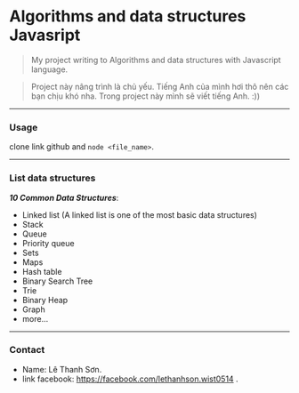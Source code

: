 # Algorithms and data structures Javasript

> My project writing to Algorithms and data structures with Javascript language.

> Project này nâng trình là chủ yếu. Tiếng Anh của mình hơi thô nên các bạn chịu khó nha. Trong project này mình sẽ viết tiếng Anh. :))

---

### Usage    
clone link github and `node <file_name>`.

---

### List data structures
_**10 Common Data Structures**_:
* Linked list (A linked list is one of the most basic data structures)
* Stack
* Queue
* Priority queue
* Sets
* Maps
* Hash table
* Binary Search Tree
* Trie
* Binary Heap
* Graph
* more...

---

### Contact
* Name: Lê Thanh Sơn.
* link facebook: https://facebook.com/lethanhson.wist0514 .